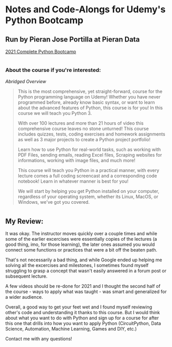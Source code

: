 # Notes and Code-Alongs for Udemy's Python Bootcamp

## Run by Pieran Jose Portilla at Pieran Data

[2021 Complete Python Bootcamp](www.udemy.com/course/complete-python-bootcamp/learn/lecture/20672106#overview)

#

### About the course if you're interested: 
*Abridged Overview*
>This is the most comprehensive, yet straight-forward, course for the Python programming language on Udemy! Whether you have never programmed before, already know basic syntax, or want to learn about the advanced features of Python, this course is for you! In this course we will teach you Python 3.
>
>With over 100 lectures and more than 21 hours of video this comprehensive course leaves no stone unturned! This course includes quizzes, tests, coding exercises and homework assignments as well as 3 major projects to create a Python project portfolio!
>
>Learn how to use Python for real-world tasks, such as working with PDF Files, sending emails, reading Excel files, Scraping websites for informations, working with image files, and much more!
>
>This course will teach you Python in a practical manner, with every lecture comes a full coding screencast and a corresponding code notebook! Learn in whatever manner is best for you!
>
>We will start by helping you get Python installed on your computer, regardless of your operating system, whether its Linux, MacOS, or Windows, we've got you covered.

#

## My Review:

It was okay. The instructor moves quickly over a couple times and while some of the earlier excercises were essentially copies of the lectures (a good thing, imo, for those learning), the later ones assumed you would connect some functions or practices that were a bit off the beaten path. 

That's not necessarily a bad thing, and while Google ended up helping me solving all the excercises and milestones, I sometimes found myself struggling to grasp a concept that wasn't easily answered in a forum post or subsequent lecture. 

A few videos should be re-done for 2021 and I thought the second half of the course - ways to apply what was taught - was smart and generalized for a wider audience. 

Overall, a good way to get your feet wet and I found myself reviewing other's code and understanding it thanks to this course. But I would think about what you want to do with Python and sign up for a course for after this one that drills into how you want to apply Python (CircuitPython, Data Science, Automation, Machine Learning, Games and DIY, etc.)

Contact me with any questions! 